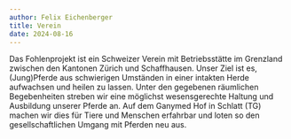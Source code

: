```yaml
---
author: Felix Eichenberger
title: Verein
date: 2024-08-16
--- 
```


Das Fohlenprojekt ist ein Schweizer Verein mit Betriebsstätte im Grenzland zwischen den Kantonen Zürich und Schaffhausen. Unser Ziel ist es, (Jung)Pferde aus schwierigen Umständen in einer intakten Herde aufwachsen und heilen zu lassen. Unter den gegebenen räumlichen Begebenheiten streben wir eine möglichst wesensgerechte Haltung und Ausbildung unserer Pferde an. Auf dem Ganymed Hof in Schlatt (TG) machen wir dies für Tiere und Menschen erfahrbar und loten so den gesellschaftlichen Umgang mit Pferden neu aus.

    